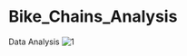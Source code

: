 # Bike_Chains_Analysis
Data Analysis
![1](https://user-images.githubusercontent.com/94745919/235800586-0fa1927d-26c8-4d87-b576-f68839ad1e8e.png)
